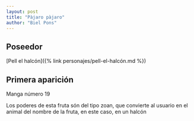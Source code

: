 ```yaml
---
layout: post
title: "Pàjaro pàjaro"
author: "Biel Pons"
---
```


## Poseedor

[Pell el halcón]({% link personajes/pell-el-halcón.md %})

## Primera aparición

Manga número 19

Los poderes de esta fruta són del tipo zoan, que convierte al usuario en el animal del nombre de la fruta, en este caso, en un halcón